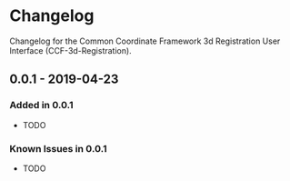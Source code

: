 # Changelog

Changelog for the Common Coordinate Framework 3d Registration User Interface (CCF-3d-Registration).

## 0.0.1 - 2019-04-23

### Added in 0.0.1

* TODO

### Known Issues in 0.0.1

* TODO
